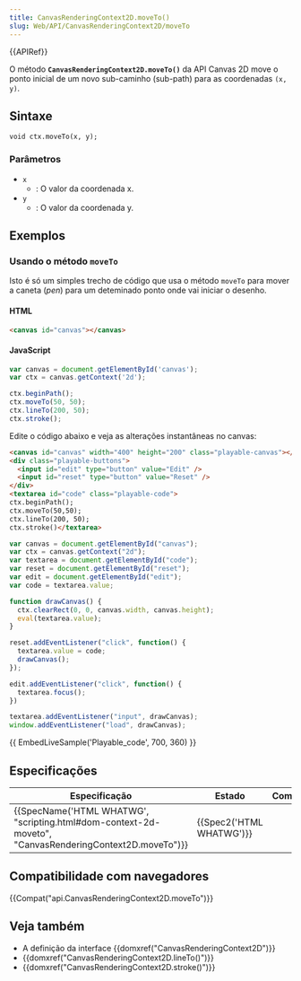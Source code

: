 ```yaml
---
title: CanvasRenderingContext2D.moveTo()
slug: Web/API/CanvasRenderingContext2D/moveTo
---
```

{{APIRef}}

O método **`CanvasRenderingContext2D.moveTo()`** da API Canvas 2D move o ponto inicial de um novo sub-caminho (sub-path) para as coordenadas `(x, y)`.

## Sintaxe

```
void ctx.moveTo(x, y);
```

### Parâmetros

- `x`
  - : O valor da coordenada x.
- `y`
  - : O valor da coordenada y.

## Exemplos

### Usando o método `moveTo`

Isto é só um simples trecho de código que usa o método `moveTo` para mover a caneta (_pen_) para um deteminado ponto onde vai iniciar o desenho.

#### HTML

```html
<canvas id="canvas"></canvas>
```

#### JavaScript

```js
var canvas = document.getElementById('canvas');
var ctx = canvas.getContext('2d');

ctx.beginPath();
ctx.moveTo(50, 50);
ctx.lineTo(200, 50);
ctx.stroke();
```

Edite o código abaixo e veja as alterações instantâneas no canvas:

```html hidden
<canvas id="canvas" width="400" height="200" class="playable-canvas"></canvas>
<div class="playable-buttons">
  <input id="edit" type="button" value="Edit" />
  <input id="reset" type="button" value="Reset" />
</div>
<textarea id="code" class="playable-code">
ctx.beginPath();
ctx.moveTo(50,50);
ctx.lineTo(200, 50);
ctx.stroke()</textarea>
```

```js hidden
var canvas = document.getElementById("canvas");
var ctx = canvas.getContext("2d");
var textarea = document.getElementById("code");
var reset = document.getElementById("reset");
var edit = document.getElementById("edit");
var code = textarea.value;

function drawCanvas() {
  ctx.clearRect(0, 0, canvas.width, canvas.height);
  eval(textarea.value);
}

reset.addEventListener("click", function() {
  textarea.value = code;
  drawCanvas();
});

edit.addEventListener("click", function() {
  textarea.focus();
})

textarea.addEventListener("input", drawCanvas);
window.addEventListener("load", drawCanvas);
```

{{ EmbedLiveSample('Playable_code', 700, 360) }}

## Especificações

| Especificação                                                                                                                            | Estado                           | Comentário |
| ---------------------------------------------------------------------------------------------------------------------------------------- | -------------------------------- | ---------- |
| {{SpecName('HTML WHATWG', "scripting.html#dom-context-2d-moveto", "CanvasRenderingContext2D.moveTo")}} | {{Spec2('HTML WHATWG')}} |            |

## Compatibilidade com navegadores

{{Compat("api.CanvasRenderingContext2D.moveTo")}}

## Veja também

- A definição da interface {{domxref("CanvasRenderingContext2D")}}
- {{domxref("CanvasRenderingContext2D.lineTo()")}}
- {{domxref("CanvasRenderingContext2D.stroke()")}}
